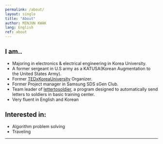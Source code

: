 ```yaml
---
permalink: /about/
layout: single
title: "About"
author: MINJUN KWAK
lang: English
ref: about
---
```


## I am..

- Majoring in electronics & electrical engineering in Korea University.
- A former sergeant in U.S army as a KATUSA(Korean Augmentation to the United States Army).
- Former [TEDxKoreaUniversity](https://www.ted.com/tedx/events?autocomplete_filter=TEDxKoreaUniversity&when=past) Organizer.
- Former Project manager in Samsung SDS sGen Club.
- Team leader of [lettertosoldier](https://minjunkwak.github.io/lettertosoldier/lettertosoldier-download/), a program designed to automatically send letters to soldiers in basic training center.
- Very fluent in English and Korean

## Interested in:

- Algorithm problem solving
- Traveling

---


